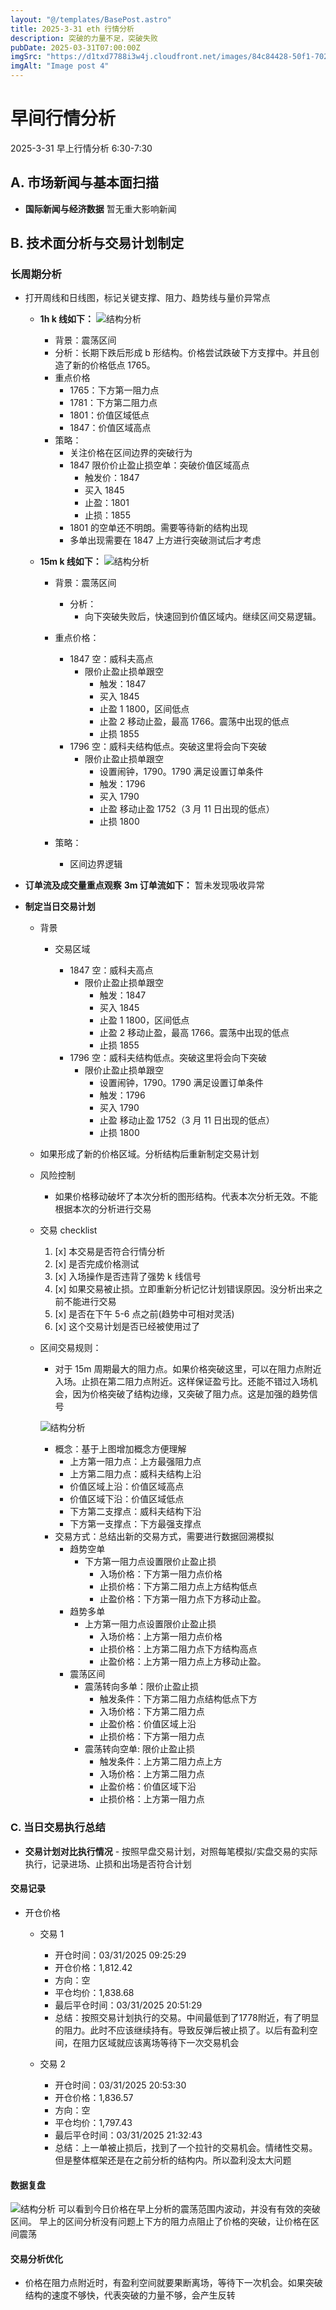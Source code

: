 ```yaml
---
layout: "@/templates/BasePost.astro"
title: 2025-3-31 eth 行情分析
description: 突破的力量不足，突破失败
pubDate: 2025-03-31T07:00:00Z
imgSrc: "https://d1txd7788i3w4j.cloudfront.net/images/84c84428-50f1-7025-b778-548a97e9da87/2025-03-30/1743375979664-tradingview15m.jpg"
imgAlt: "Image post 4"
---
```


# 早间行情分析

2025-3-31 早上行情分析 6:30-7:30

## A. 市场新闻与基本面扫描

- **国际新闻与经济数据**
  暂无重大影响新闻

## B. 技术面分析与交易计划制定

### 长周期分析

- 打开周线和日线图，标记关键支撑、阻力、趋势线与量价异常点

  - **1h k 线如下：**
    ![结构分析](https://d1txd7788i3w4j.cloudfront.net/images/84c84428-50f1-7025-b778-548a97e9da87/2025-03-30/1743375979386-tradingview1h.jpg)

    - 背景：震荡区间
    - 分析：长期下跌后形成 b 形结构。价格尝试跌破下方支撑中。并且创造了新的价格低点 1765。
    - 重点价格
      - 1765：下方第一阻力点
      - 1781：下方第二阻力点
      - 1801：价值区域低点
      - 1847：价值区域高点
    - 策略：
      - 关注价格在区间边界的突破行为
      - 1847 限价价止盈止损空单：突破价值区域高点
        - 触发价：1847
        - 买入 1845
        - 止盈：1801
        - 止损：1855
      - 1801 的空单还不明朗。需要等待新的结构出现
      - 多单出现需要在 1847 上方进行突破测试后才考虑

  - **15m k 线如下：**
    ![结构分析](https://d1txd7788i3w4j.cloudfront.net/images/84c84428-50f1-7025-b778-548a97e9da87/2025-03-30/1743375979664-tradingview15m.jpg)

    - 背景：震荡区间
      - 分析：
        - 向下突破失败后，快速回到价值区域内。继续区间交易逻辑。
    - 重点价格：

      - 1847 空：威科夫高点
        - 限价止盈止损单跟空
          - 触发：1847
          - 买入 1845
          - 止盈 1 1800，区间低点
          - 止盈 2 移动止盈，最高 1766。震荡中出现的低点
          - 止损 1855
      - 1796 空：威科夫结构低点。突破这里将会向下突破
        - 限价止盈止损单跟空
          - 设置闹钟，1790。1790 满足设置订单条件
          - 触发：1796
          - 买入 1790
          - 止盈 移动止盈 1752（3 月 11 日出现的低点）
          - 止损 1800

    - 策略：
      - 区间边界逻辑

- **订单流及成交量重点观察**
  **3m 订单流如下：**
  暂未发现吸收异常
- **制定当日交易计划**

  - 背景

    - 交易区域

      - 1847 空：威科夫高点
        - 限价止盈止损单跟空
          - 触发：1847
          - 买入 1845
          - 止盈 1 1800，区间低点
          - 止盈 2 移动止盈，最高 1766。震荡中出现的低点
          - 止损 1855
      - 1796 空：威科夫结构低点。突破这里将会向下突破
        - 限价止盈止损单跟空
          - 设置闹钟，1790。1790 满足设置订单条件
          - 触发：1796
          - 买入 1790
          - 止盈 移动止盈 1752（3 月 11 日出现的低点）
          - 止损 1800

  - 如果形成了新的价格区域。分析结构后重新制定交易计划

  - 风险控制
    - 如果价格移动破坏了本次分析的图形结构。代表本次分析无效。不能根据本次的分析进行交易
  - 交易 checklist

    1. [x] 本交易是否符合行情分析
    2. [x] 是否完成价格测试
    3. [x] 入场操作是否违背了强势 k 线信号
    4. [x] 如果交易被止损。立即重新分析记忆计划错误原因。没分析出来之前不能进行交易
    5. [x] 是否在下午 5-6 点之前(趋势中可相对灵活)
    6. [x] 这个交易计划是否已经被使用过了

  - 区间交易规则：

    - 对于 15m 周期最大的阻力点。如果价格突破这里，可以在阻力点附近入场。止损在第二阻力点附近。这样保证盈亏比。还能不错过入场机会，因为价格突破了结构边缘，又突破了阻力点。这是加强的趋势信号

    ![结构分析](https://d1txd7788i3w4j.cloudfront.net/images/84c84428-50f1-7025-b778-548a97e9da87/2025-03-28/1743167232237-tradingview15m.jpg)

    - 概念：基于上图增加概念方便理解
      - 上方第一阻力点：上方最强阻力点
      - 上方第二阻力点：威科夫结构上沿
      - 价值区域上沿：价值区域高点
      - 价值区域下沿：价值区域低点
      - 下方第二支撑点：威科夫结构下沿
      - 下方第一支撑点：下方最强支撑点
    - 交易方式：总结出新的交易方式，需要进行数据回溯模拟
      - 趋势空单
        - 下方第一阻力点设置限价止盈止损
          - 入场价格：下方第一阻力点价格
          - 止损价格：下方第二阻力点上方结构低点
          - 止盈价格：下方第一阻力点下方移动止盈。
      - 趋势多单
        - 上方第一阻力点设置限价止盈止损
          - 入场价格：上方第一阻力点价格
          - 止损价格：上方第二阻力点下方结构高点
          - 止盈价格：上方第一阻力点上方移动止盈。
      - 震荡区间
        - 震荡转向多单：限价止盈止损
          - 触发条件：下方第二阻力点结构低点下方
          - 入场价格：下方第二阻力点
          - 止盈价格：价值区域上沿
          - 止损价格：下方第一阻力点
        - 震荡转向空单: 限价止盈止损
          - 触发条件：上方第二阻力点上方
          - 入场价格：上方第二阻力点
          - 止盈价格：价值区域下沿
          - 止损价格：上方第一阻力点

### C. 当日交易执行总结

- **交易计划对比执行情况** - 按照早盘交易计划，对照每笔模拟/实盘交易的实际执行，记录进场、止损和出场是否符合计划

#### 交易记录

- 开仓价格

  - 交易 1
    - 开仓时间：03/31/2025 09:25:29
    - 开仓价格：1,812.42
    - 方向：空
    - 平仓均价：1,838.68
    - 最后平仓时间：03/31/2025 20:51:29
    - 总结：按照交易计划执行的交易。中间最低到了1778附近，有了明显的阻力。此时不应该继续持有。导致反弹后被止损了。以后有盈利空间，在阻力区域就应该离场等待下一次交易机会
    
  - 交易 2
    - 开仓时间：03/31/2025 20:53:30
    - 开仓价格：1,836.57
    - 方向：空
    - 平仓均价：1,797.43
    - 最后平仓时间：03/31/2025 21:32:43
    - 总结：上一单被止损后，找到了一个拉针的交易机会。情绪性交易。但是整体框架还是在之前分析的结构内。所以盈利没太大问题


#### 数据复盘

![结构分析](https://d1txd7788i3w4j.cloudfront.net/images/84c84428-50f1-7025-b778-548a97e9da87/2025-03-31/1743431257713-tradingview15m-n.jpg)
可以看到今日价格在早上分析的震荡范围内波动，并没有有效的突破区间。
早上的区间分析没有问题上下方的阻力点阻止了价格的突破，让价格在区间震荡

#### 交易分析优化

- 价格在阻力点附近时，有盈利空间就要果断离场，等待下一次机会。如果突破结构的速度不够快，代表突破的力量不够，会产生反转
